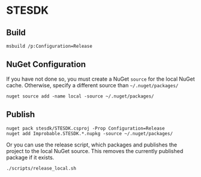 # STESDK

## Build
```
msbuild /p:Configuration=Release
```

## NuGet Configuration
If you have not done so, you must create a NuGet `source` for the local NuGet cache. Otherwise, specify a different source than `~/.nuget/packages/`
```
nuget source add -name local -source ~/.nuget/packages/
```

## Publish
```
nuget pack stesdk/STESDK.csproj -Prop Configuration=Release
nuget add Improbable.STESDK.*.nupkg -source ~/.nuget/packages/
```
Or you can use the release script, which packages and publishes the project to the local NuGet source. This removes the currently published package if it exists.
```
./scripts/release_local.sh
```


